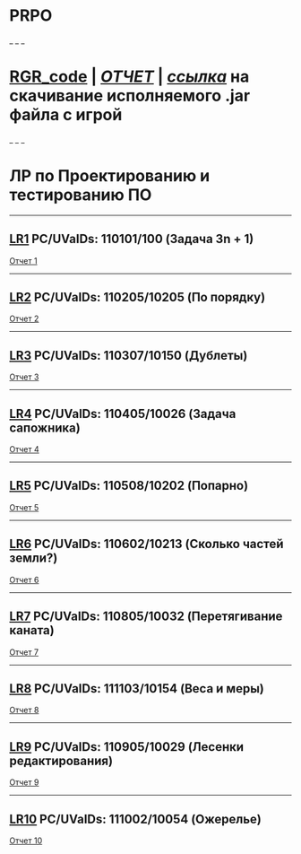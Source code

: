 # PRPO

_
_
_
# [RGR_code](https://github.com/Egorrss/PRPO/tree/main/RGR/PACMAN_GAME) | _[ОТЧЕТ](https://github.com/Egorrss/PRPO/blob/main/RGR/%D0%A0%D0%93%D0%A0_%D0%9E%D0%A2%D0%A7%D0%95%D0%A2.pdf)_ | _[ссылка](https://github.com/Egorrss/PRPO/raw/main/RGR/PACMAN_GAME.jar)_ на скачивание исполняемого .jar файла с игрой

_
_
_
# ЛР по Проектированию и тестированию ПО
______________________________________
## [LR1](https://github.com/Egorrss/PRPO/tree/main/prpo1_v1) PC/UVaIDs: 110101/100 (Задача 3n + 1)
[Отчет 1](https://github.com/Egorrss/PRPO/blob/main/%D0%9E%D1%82%D1%87%D0%B5%D1%82%D1%8B/%D0%9E1.pdf)
______________________________________
## [LR2](https://github.com/Egorrss/PRPO/tree/main/prpo2_v4) PC/UVaIDs: 110205/10205 (По порядку)
[Отчет 2](https://github.com/Egorrss/PRPO/blob/main/%D0%9E%D1%82%D1%87%D0%B5%D1%82%D1%8B/%D0%9E2.pdf)
______________________________________
## [LR3](https://github.com/Egorrss/PRPO/tree/main/prpo3_v1) PC/UVaIDs: 110307/10150 (Дублеты)
[Отчет 3](https://github.com/Egorrss/PRPO/blob/main/%D0%9E%D1%82%D1%87%D0%B5%D1%82%D1%8B/%D0%9E3.pdf)
______________________________________
## [LR4](https://github.com/Egorrss/PRPO/tree/main/prpo4_v3) PC/UValDs: 110405/10026 (Задача сапожника)
[Отчет 4](https://github.com/Egorrss/PRPO/blob/main/%D0%9E%D1%82%D1%87%D0%B5%D1%82%D1%8B/%D0%9E4.pdf)
______________________________________
## [LR5](https://github.com/Egorrss/PRPO/tree/main/prpo5_v1) PC/UValDs: 110508/10202 (Попарно)
[Отчет 5](https://github.com/Egorrss/PRPO/blob/main/%D0%9E%D1%82%D1%87%D0%B5%D1%82%D1%8B/%D0%9E5.pdf)
______________________________________
## [LR6](https://github.com/Egorrss/PRPO/tree/main/prpo6_v2) PC/UVaIDs: 110602/10213 (Сколько частей земли?)
[Отчет 6](https://github.com/Egorrss/PRPO/blob/main/%D0%9E%D1%82%D1%87%D0%B5%D1%82%D1%8B/%D0%9E6.pdf)
______________________________________
## [LR7](https://github.com/Egorrss/PRPO/tree/main/prpo7_v4) PC/UVaIDs: 110805/10032 (Перетягивание каната)
[Отчет 7](https://github.com/Egorrss/PRPO/blob/main/%D0%9E%D1%82%D1%87%D0%B5%D1%82%D1%8B/%D0%9E7.pdf)
______________________________________
## [LR8](https://github.com/Egorrss/PRPO/tree/main/prpo8_v1) РС/UVaIDs: 111103/10154 (Веса и меры)
[Отчет 8](https://github.com/Egorrss/PRPO/blob/main/%D0%9E%D1%82%D1%87%D0%B5%D1%82%D1%8B/%D0%9E8.pdf)
______________________________________
## [LR9](https://github.com/Egorrss/PRPO/tree/main/prpo9_v3) PC/UVaIDs: 110905/10029 (Лесенки редактирования)
[Отчет 9](https://github.com/Egorrss/PRPO/blob/main/%D0%9E%D1%82%D1%87%D0%B5%D1%82%D1%8B/%D0%9E9.pdf)
______________________________________
## [LR10](https://github.com/Egorrss/PRPO/tree/main/prpo10_v1) РС/UVaIDs: 111002/10054 (Ожерелье)
[Отчет 10](https://github.com/Egorrss/PRPO/blob/main/%D0%9E%D1%82%D1%87%D0%B5%D1%82%D1%8B/%D0%9E10.pdf)
